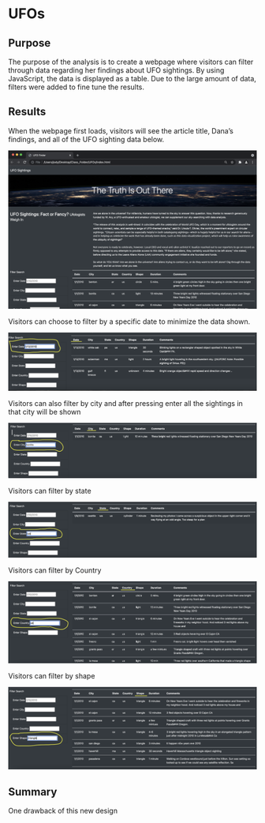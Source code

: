 # UFOs

## Purpose 
The purpose of the analysis is to create a webpage where visitors can filter through data regarding her findings about UFO sightings. By using JavaScript, the data is displayed as a table. Due to the large amount of data, filters were added to fine tune the results. 

## Results 
When the webpage first loads, visitors will see the article title, Dana’s findings, and all of the UFO sighting data below. 

![First Page](https://github.com/jaousley/UFOs/blob/main/images%20for%20readme/First%20Page.png)

Visitors can choose to filter by a specific date to minimize the data shown.

![Date_Filter](https://github.com/jaousley/UFOs/blob/main/images%20for%20readme/Date_Filter.png)

Visitors can also filter by city and after pressing enter all the sightings in that city will be shown

![City_Filter](https://github.com/jaousley/UFOs/blob/main/images%20for%20readme/City_Filter.png)

Visitors can filter by state

![State_Filter](https://github.com/jaousley/UFOs/blob/main/images%20for%20readme/State_Filter.png)

Visitors can filter by Country

![Country_Filter](https://github.com/jaousley/UFOs/blob/main/images%20for%20readme/Country_Filter.png)

Visitors can filter by shape 

![Shape_Filter](https://github.com/jaousley/UFOs/blob/main/images%20for%20readme/Shape_Filter.png)

## Summary

One drawback of this new design  

